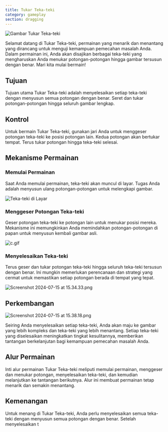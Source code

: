 ```yaml
---
title: Tukar Teka-teki
category: gameplay
section: dragging
---
```

![Gambar Tukar Teka-teki](https://help.studycat.com/hc/article_attachments/34916594979097)

Selamat datang di Tukar Teka-teki, permainan yang menarik dan menantang yang dirancang untuk menguji kemampuan pemecahan masalah Anda. Dalam permainan ini, Anda akan disajikan berbagai teka-teki yang mengharuskan Anda menukar potongan-potongan hingga gambar tersusun dengan benar. Mari kita mulai bermain!

## Tujuan

Tujuan utama Tukar Teka-teki adalah menyelesaikan setiap teka-teki dengan menyusun semua potongan dengan benar. Seret dan tukar potongan-potongan hingga seluruh gambar lengkap.

## Kontrol

Untuk bermain Tukar Teka-teki, gunakan jari Anda untuk menggeser potongan teka-teki ke posisi potongan lain. Kedua potongan akan bertukar tempat. Terus tukar potongan hingga teka-teki selesai.

## Mekanisme Permainan

### Memulai Permainan

Saat Anda memulai permainan, teka-teki akan muncul di layar. Tugas Anda adalah menyusun ulang potongan-potongan untuk melengkapi gambar.

![Teka-teki di Layar](https://help.studycat.com/hc/article_attachments/34916594979097)

### Menggeser Potongan Teka-teki

Geser potongan teka-teki ke potongan lain untuk menukar posisi mereka. Mekanisme ini memungkinkan Anda memindahkan potongan-potongan di papan untuk menyusun kembali gambar asli.

![c.gif](https://help.studycat.com/hc/article_attachments/35085383360281)

### Menyelesaikan Teka-teki

Terus geser dan tukar potongan teka-teki hingga seluruh teka-teki tersusun dengan benar. Ini mungkin memerlukan perencanaan dan strategi yang cermat untuk memastikan setiap potongan berada di tempat yang tepat.

![Screenshot 2024-07-15 at 15.34.33.png](https://help.studycat.com/hc/article_attachments/35085383392153)

## Perkembangan

![Screenshot 2024-07-15 at 15.38.18.png](https://help.studycat.com/hc/article_attachments/35085383395993)

Seiring Anda menyelesaikan setiap teka-teki, Anda akan maju ke gambar yang lebih kompleks dan teka-teki yang lebih menantang. Setiap teka-teki yang diselesaikan meningkatkan tingkat kesulitannya, memberikan tantangan berkelanjutan bagi kemampuan pemecahan masalah Anda.

## Alur Permainan

Inti alur permainan Tukar Teka-teki meliputi memulai permainan, menggeser dan menukar potongan, menyelesaikan teka-teki, dan kemudian melanjutkan ke tantangan berikutnya. Alur ini membuat permainan tetap menarik dan semakin menantang.

## Kemenangan

Untuk menang di Tukar Teka-teki, Anda perlu menyelesaikan semua teka-teki dengan menyusun semua potongan dengan benar. Setelah menyelesaikan t